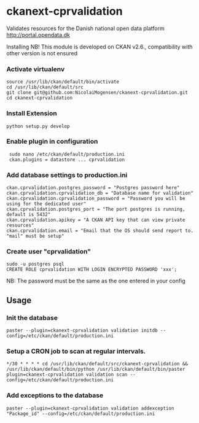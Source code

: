 # ckanext-cprvalidation
Validates resources for the Danish national open data platform
http://portal.opendata.dk

Installing
NB! This module is developed on CKAN v2.6., compatibility with other version is not ensured

### Activate virtualenv
```
source /usr/lib/ckan/default/bin/activate
cd /usr/lib/ckan/default/src
git clone git@github.com:NicolaiMogensen/ckanext-cprvalidation.git
cd ckanext-cprvalidation
```

### Install Extension
```
python setup.py develop

```
### Enable plugin in configuration
```
 sudo nano /etc/ckan/default/production.ini
 ckan.plugins = datastore ... cprvalidation
```
### Add database settings to production.ini
```
ckan.cprvalidation.postgres_password = "Postgres password here"
ckan.cprvalidation.cprvalidation_db = "Database name for validation"
ckan.cprvalidation.cprvalidation_password = "Password you will be using for the dedicated user"
ckan.cprvalidation.postgres_port = "The port postgres is running, default is 5432"
ckan.cprvalidation.apikey = "A CKAN API key that can view private resources"
ckan.cprvalidation.email = "Email that the OS should send report to. "mail" must be setup"
```

### Create user "cprvalidation"
```
sudo -u postgres psql
CREATE ROLE cprvalidation WITH LOGIN ENCRYPTED PASSWORD 'xxx';
```
NB: The password must be the same as the one entered in your config

## Usage

### Init the database
```
paster --plugin=ckanext-cprvalidation validation initdb --config=/etc/ckan/default/production.ini
```

### Setup a CRON job to scan at regular intervals.
```
*/30 * * * * cd /usr/lib/ckan/default/src/ckanext-cprvalidation && /usr/lib/ckan/default/bin/python /usr/lib/ckan/default/bin/paster plugin=ckanext-cprvalidation validation scan --config=/etc/ckan/default/production.ini
```
### Add exceptions to the database
```
paster --plugin=ckanext-cprvalidation validation addexception "Package_id" --config=/etc/ckan/default/production.ini
```
